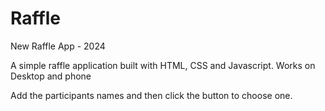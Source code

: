 # Raffle

New Raffle App - 2024

A simple raffle application built with HTML, CSS and Javascript. Works on Desktop and phone

Add the participants names and then click the button to choose one.
